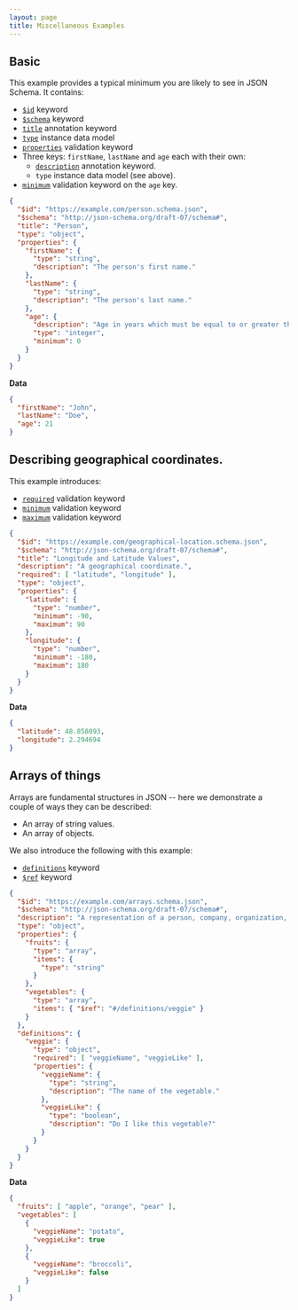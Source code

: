 ```yaml
---
layout: page
title: Miscellaneous Examples
---
```


## Basic

This example provides a typical minimum you are likely to see in JSON Schema. It contains:

* [`$id`](http://json-schema.org/latest/json-schema-core.html#rfc.section.8.2) keyword
* [`$schema`](http://json-schema.org/latest/json-schema-core.html#rfc.section.7) keyword
* [`title`](http://json-schema.org/latest/json-schema-hypermedia.html#rfc.section.6.5.1) annotation keyword
* [`type`](http://json-schema.org/latest/json-schema-core.html#rfc.section.4.2.1) instance data model
* [`properties`](http://json-schema.org/latest/json-schema-validation.html#rfc.section.6.5.4) validation keyword
* Three keys: `firstName`, `lastName` and `age` each with their own:
  * [`description`](http://json-schema.org/latest/json-schema-validation.html#rfc.section.10.1) annotation keyword.
  * `type` instance data model (see above).
* [`minimum`](http://json-schema.org/latest/json-schema-validation.html#rfc.section.6.2.4) validation keyword on the `age` key.

```json
{
  "$id": "https://example.com/person.schema.json",
  "$schema": "http://json-schema.org/draft-07/schema#",
  "title": "Person",
  "type": "object",
  "properties": {
    "firstName": {
      "type": "string",
      "description": "The person's first name."
    },
    "lastName": {
      "type": "string",
      "description": "The person's last name."
    },
    "age": {
      "description": "Age in years which must be equal to or greater than zero.",
      "type": "integer",
      "minimum": 0
    }
  }
}
```

**Data**

```json
{
  "firstName": "John",
  "lastName": "Doe",
  "age": 21
}
```

## Describing geographical coordinates.

This example introduces:

* [`required`](http://json-schema.org/latest/json-schema-validation.html#rfc.section.6.5.3) validation keyword
* [`minimum`](http://json-schema.org/latest/json-schema-validation.html#rfc.section.6.2.4) validation keyword
* [`maximum`](http://json-schema.org/latest/json-schema-validation.html#rfc.section.6.2.2) validation keyword

```json
{
  "$id": "https://example.com/geographical-location.schema.json",
  "$schema": "http://json-schema.org/draft-07/schema#",
  "title": "Longitude and Latitude Values",
  "description": "A geographical coordinate.",
  "required": [ "latitude", "longitude" ],
  "type": "object",
  "properties": {
    "latitude": {
      "type": "number",
      "minimum": -90,
      "maximum": 90
    },
    "longitude": {
      "type": "number",
      "minimum": -180,
      "maximum": 180
    }
  }
}
```

**Data**

```json
{
  "latitude": 48.858093,
  "longitude": 2.294694
}
```

## Arrays of things

Arrays are fundamental structures in JSON -- here we demonstrate a couple of ways they can be described:

* An array of string values.
* An array of objects.

We also introduce the following with this example:

* [`definitions`](http://json-schema.org/latest/json-schema-validation.html#rfc.section.9) keyword
* [`$ref`](http://json-schema.org/latest/json-schema-core.html#rfc.section.8.3) keyword

```json
{
  "$id": "https://example.com/arrays.schema.json",
  "$schema": "http://json-schema.org/draft-07/schema#",
  "description": "A representation of a person, company, organization, or place",
  "type": "object",
  "properties": {
    "fruits": {
      "type": "array",
      "items": {
        "type": "string"
      }
    },
    "vegetables": {
      "type": "array",
      "items": { "$ref": "#/definitions/veggie" }
    }
  },
  "definitions": {
    "veggie": {
      "type": "object",
      "required": [ "veggieName", "veggieLike" ],
      "properties": {
        "veggieName": {
          "type": "string",
          "description": "The name of the vegetable."
        },
        "veggieLike": {
          "type": "boolean",
          "description": "Do I like this vegetable?"
        }
      }
    }
  }
}
```

**Data**

```json
{
  "fruits": [ "apple", "orange", "pear" ],
  "vegetables": [
    {
      "veggieName": "potato",
      "veggieLike": true
    },
    {
      "veggieName": "broccoli",
      "veggieLike": false
    }
  ]
}
```
